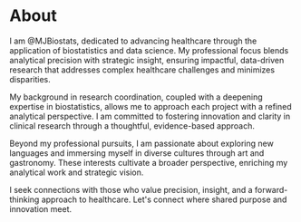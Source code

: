 # About 
I am @MJBiostats, dedicated to advancing healthcare through the application of biostatistics and data science. My professional focus blends analytical precision with strategic insight, ensuring impactful, data-driven research that addresses complex healthcare challenges and minimizes disparities.

My background in research coordination, coupled with a deepening expertise in biostatistics, allows me to approach each project with a refined analytical perspective. I am committed to fostering innovation and clarity in clinical research through a thoughtful, evidence-based approach.

Beyond my professional pursuits, I am passionate about exploring new languages and immersing myself in diverse cultures through art and gastronomy. These interests cultivate a broader perspective, enriching my analytical work and strategic vision.

I seek connections with those who value precision, insight, and a forward-thinking approach to healthcare. Let's connect where shared purpose and innovation meet.
